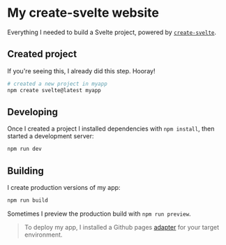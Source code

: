 # My create-svelte website

Everything I needed to build a Svelte project, powered by [`create-svelte`](https://github.com/sveltejs/kit/tree/main/packages/create-svelte).

## Created project

If you're seeing this, I already did this step. Hooray!

```bash
# created a new project in myapp
npm create svelte@latest myapp
```

## Developing

Once I created a project I installed dependencies with `npm install`, then started a development server:

```bash
npm run dev
```

## Building

I create production versions of my app:

```bash
npm run build
```

Sometimes I preview the production build with `npm run preview`.

> To deploy my app, I installed a Github pages [adapter](https://www.sveltesociety.dev/packages?category=sveltekit-adapters#svelte-adapter-github) for your target environment.
